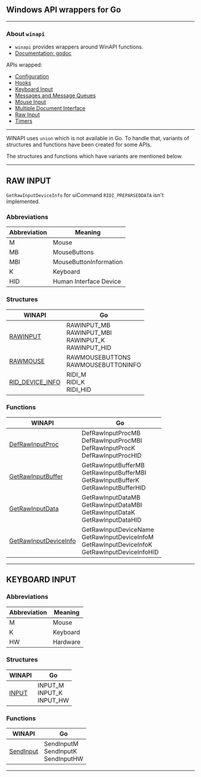 ## Windows API wrappers for Go

---

### About `winapi`

- `winapi` provides wrappers around WinAPI functions.
- [Documentation: godoc](https://godoc.org/github.com/jeet-parekh/winapi)

APIs wrapped:

- [Configuration](https://msdn.microsoft.com/en-us/library/ff625300.aspx)
- [Hooks](https://msdn.microsoft.com/en-us/library/ms632589.aspx)
- [Keyboard Input](https://msdn.microsoft.com/en-us/library/ms645530.aspx)
- [Messages and Message Queues](https://msdn.microsoft.com/en-us/library/ms632590.aspx)
- [Mouse Input](https://msdn.microsoft.com/en-us/library/ms645533.aspx)
- [Multiple Document Interface](https://msdn.microsoft.com/en-us/library/ms632591.aspx)
- [Raw Input](https://msdn.microsoft.com/en-us/library/ms645536.aspx)
- [Timers](https://msdn.microsoft.com/en-us/library/ms632592.aspx)

---

WINAPI uses `union` which is not available in Go. To handle that, variants of structures and functions have been created for some APIs.

The structures and functions which have variants are mentioned below.

---

## RAW INPUT

`GetRawInputDeviceInfo` for uiCommand `RIDI_PREPARSEDDATA` isn't implemented.

### Abbreviations

|Abbreviation|Meaning|
|---|---|
|M|Mouse|
|MB|MouseButtons|
|MBI|MouseButtonInformation|
|K|Keyboard|
|HID|Human Interface Device|

### Structures

|WINAPI|Go|
|---|---|
|[RAWINPUT](https://msdn.microsoft.com/en-us/library/ms645562.aspx)|RAWINPUT\_MB<br>RAWINPUT\_MBI<br>RAWINPUT\_K<br>RAWINPUT\_HID|
|[RAWMOUSE](https://msdn.microsoft.com/en-us/library/ms645578.aspx)|RAWMOUSEBUTTONS<br>RAWMOUSEBUTTONINFO|
|[RID\_DEVICE\_INFO](https://msdn.microsoft.com/en-us/library/ms645581.aspx)|RIDI\_M<br>RIDI\_K<br>RIDI\_HID|

### Functions

|WINAPI|Go|
|---|---|
|[DefRawInputProc](https://msdn.microsoft.com/en-us/library/ms645594.aspx)|DefRawInputProcMB<br>DefRawInputProcMBI<br>DefRawInputProcK<br>DefRawInputProcHID|
|[GetRawInputBuffer](https://msdn.microsoft.com/en-us/library/ms645595.aspx)|GetRawInputBufferMB<br>GetRawInputBufferMBI<br>GetRawInputBufferK<br>GetRawInputBufferHID|
|[GetRawInputData](https://msdn.microsoft.com/en-us/library/ms645596.aspx)|GetRawInputDataMB<br>GetRawInputDataMBI<br>GetRawInputDataK<br>GetRawInputDataHID|
|[GetRawInputDeviceInfo](https://msdn.microsoft.com/en-us/library/ms645597.aspx)|GetRawInputDeviceName<br>GetRawInputDeviceInfoM<br>GetRawInputDeviceInfoK<br>GetRawInputDeviceInfoHID|

---

## KEYBOARD INPUT

### Abbreviations

|Abbreviation|Meaning|
|---|---|
|M|Mouse|
|K|Keyboard|
|HW|Hardware|

### Structures

|WINAPI|Go|
|---|---|
|[INPUT](https://msdn.microsoft.com/en-us/library/ms646270.aspx)|INPUT\_M<br>INPUT\_K<br>INPUT\_HW|

### Functions

|WINAPI|Go|
|---|---|
|[SendInput](https://msdn.microsoft.com/en-us/library/ms646310.aspx)|SendInputM<br>SendInputK<br>SendInputHW|

---
